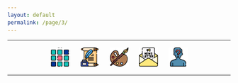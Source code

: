 ```yaml
---
layout: default
permalink: /page/3/
---
```

<center>
<hr width="100%" size="3">
<div class="container">
        <a href="https://ellisjalia.com"><img src="/assets/icons/menu.png" style="width:43px;height:43px;justify-content:center;display:inline-block;border:1px;margin: 0px 8px;padding:2px;"/></a>
        <a href="https://ellisjalia.com/essays"><img src="/assets/icons/quill.png" style="width:43px;height:43px;justify-content:center;display:inline-block;border:1px;margin: 0px 8px;padding:2px;"/></a>
        <a href="https://ellisjalia.com/art"><img src="/assets/icons/paint-palette.png" style="width:43px;height:43px;justify-content:center;display:inline-block;border:1px;margin: 0px 8px;padding:2px;"/></a>
        <a href="https://ellisjalia.com/newsletter"><img src="/assets/icons/newsletter.png" style="width:43px;height:43px;justify-content:center;display:inline-block;border:1px;margin: 0px 8px;padding:2px;"/></a>
        <a href="https://ellisjalia.com/about"><img src="/assets/icons/unknown.png" style="width:43px;height:43px;justify-content:center;display:inline-block;border:1px;margin: 0px 8px;padding:2px;"/></a>
 </div>
  <hr width="100%" size="3">
  </center>
<style>
a {
color: black;
text-decoration: none;
}
a:hover {
  color: tomato;
  text-decoration: none;
}

Lorem ipsum dolor sit amet, consectetur adipiscing elit. Praesent convallis ipsum vel diam volutpat vestibulum. Sed sed urna cursus, sagittis sapien quis, hendrerit enim. Quisque vehicula ante est, eu facilisis sapien gravida eget. Pellentesque ullamcorper pellentesque orci sit amet pellentesque. Proin a urna in nibh malesuada dictum. Nunc scelerisque ullamcorper ex. Donec dolor tortor, condimentum a nisi quis, laoreet placerat ante. Donec dignissim viverra sem, eget elementum neque feugiat sodales. Morbi malesuada mattis arcu, id cursus tellus.

Curabitur vestibulum ligula vitae aliquam imperdiet. Lorem ipsum dolor sit amet, consectetur adipiscing elit. Nunc at ante et libero convallis consequat a ut tortor. Donec imperdiet tempus augue eu placerat. Praesent tincidunt dignissim ullamcorper. Class aptent taciti sociosqu ad litora torquent per conubia nostra, per inceptos himenaeos. Duis ut libero iaculis, rhoncus nisl sit amet, luctus lectus. Nullam varius sagittis faucibus. Vestibulum ultrices sollicitudin eros, sit amet aliquet turpis aliquam vel. Aliquam viverra, libero in blandit condimentum, eros erat consequat erat, et posuere arcu mauris et magna. In quis turpis orci. Pellentesque fringilla gravida justo, in auctor elit hendrerit sit amet.

Nam ac tincidunt erat, non mollis magna. Vestibulum porta sed augue in porta. Sed lobortis et enim quis euismod. Fusce in enim enim. Nullam viverra mi dolor, at lacinia diam ultricies eget. Donec hendrerit suscipit enim sed tincidunt. Cras bibendum nibh nec nisl aliquam, sit amet consequat nunc accumsan. Fusce elementum eu nibh id semper. Suspendisse eleifend nisi et arcu sollicitudin, ac tincidunt eros fermentum.

Suspendisse erat lectus, interdum eget sapien sed, commodo elementum lorem. Donec egestas enim faucibus tortor bibendum, sed lacinia leo vestibulum. Maecenas in nisl in ante ultricies sagittis. Fusce vel eros mattis, fermentum purus in, porttitor magna. Fusce mauris orci, semper sed felis id, vestibulum viverra diam. Aenean quis condimentum risus. Quisque mattis placerat magna in sagittis. Nam id risus fermentum, placerat lectus nec, mollis ipsum.

Quisque vel dui tortor. Aliquam nec ante ut ligula aliquam condimentum. Ut imperdiet lectus ac quam faucibus, ut congue leo lobortis. Phasellus quam odio, eleifend in massa non, gravida convallis urna. In hendrerit nibh erat. Curabitur porttitor est mauris, ut auctor odio viverra a. Suspendisse egestas nibh urna, nec convallis dolor gravida a. Nam in diam et neque rutrum finibus. Nunc pulvinar accumsan magna et ullamcorper. Phasellus congue nunc et luctus luctus. Integer ac nisl vitae mauris consectetur laoreet. Ut porta leo sem. Aenean nec efficitur est. Nulla eleifend tortor volutpat, sodales risus nec, iaculis felis. Mauris pulvinar est malesuada, pharetra nibh ut, ornare risus. Phasellus sit amet felis a nulla tempus suscipit. 